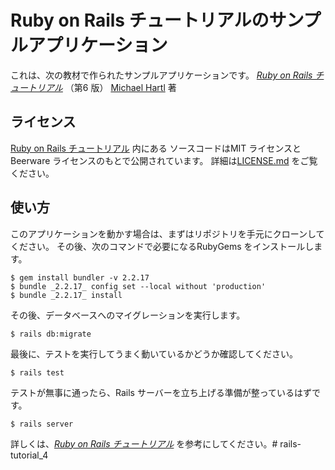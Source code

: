 # Ruby on Rails チュートリアルのサンプルアプリケーション
これは、次の教材で作られたサンプルアプリケーションです。
[*Ruby on Rails チュートリアル*](https://railstutorial.jp/)
（第6 版）
[Michael Hartl](https://www.michaelhartl.com/) 著
## ライセンス
[Ruby on Rails チュートリアル](https://railstutorial.jp/) 内にある
ソースコードはMIT ライセンスとBeerware ライセンスのもとで公開されています。
詳細は[LICENSE.md](LICENSE.md) をご覧ください。
## 使い方
このアプリケーションを動かす場合は、まずはリポジトリを手元にクローンしてください。
その後、次のコマンドで必要になるRubyGems をインストールします。
```
$ gem install bundler -v 2.2.17
$ bundle _2.2.17_ config set --local without 'production'
$ bundle _2.2.17_ install
```
その後、データベースへのマイグレーションを実行します。
```
$ rails db:migrate
```
最後に、テストを実行してうまく動いているかどうか確認してください。
```
$ rails test
```
テストが無事に通ったら、Rails サーバーを立ち上げる準備が整っているはずです。
```
$ rails server
```
詳しくは、[*Ruby on Rails チュートリアル*](https://railstutorial.jp/)
を参考にしてください。# rails-tutorial_4
